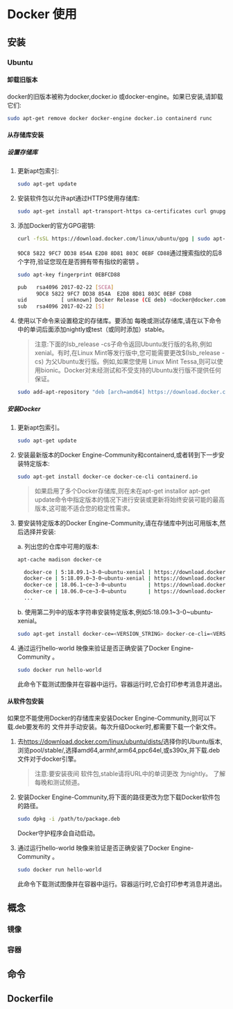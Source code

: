 # Docker 使用

## 安装

### Ubuntu

#### 卸载旧版本

docker的旧版本被称为docker,docker.io 或docker-engine。如果已安装,请卸载它们:

``` sh
sudo apt-get remove docker docker-engine docker.io containerd runc
```

#### 从存储库安装

##### 设置存储库

1. 更新apt包索引:

    ``` sh
    sudo apt-get update
    ```

2. 安装软件包以允许apt通过HTTPS使用存储库:

    ``` sh
    sudo apt-get install apt-transport-https ca-certificates curl gnupg-agent software-properties-common
    ```

3. 添加Docker的官方GPG密钥:

    ``` sh
    curl -fsSL https://download.docker.com/linux/ubuntu/gpg | sudo apt-key add -
    ```

    `9DC8 5822 9FC7 DD38 854A E2D8 8D81 803C 0EBF CD88`通过搜索指纹的后8个字符,验证您现在是否拥有带有指纹的密钥 。

    ``` sh
    sudo apt-key fingerprint 0EBFCD88

    pub   rsa4096 2017-02-22 [SCEA]
          9DC8 5822 9FC7 DD38 854A  E2D8 8D81 803C 0EBF CD88
    uid           [ unknown] Docker Release (CE deb) <docker@docker.com>
    sub   rsa4096 2017-02-22 [S]
    ```

4. 使用以下命令来设置稳定的存储库。要添加 每晚或测试存储库,请在以下命令中的单词后面添加nightly或test（或同时添加）stable。

    >注意:下面的lsb_release -cs子命令返回Ubuntu发行版的名称,例如xenial。有时,在Linux Mint等发行版中,您可能需要更改$(lsb_release -cs) 为父Ubuntu发行版。例如,如果您使用 Linux Mint Tessa,则可以使用bionic。Docker对未经测试和不受支持的Ubuntu发行版不提供任何保证。

    ``` sh
    sudo add-apt-repository "deb [arch=amd64] https://download.docker.com/linux/ubuntu $(lsb_release -cs) stable"
    ```

##### 安装Docker

1. 更新apt包索引。

    ``` sh
    sudo apt-get update
    ```

2. 安装最新版本的Docker Engine-Community和containerd,或者转到下一步安装特定版本:

    ``` sh
    sudo apt-get install docker-ce docker-ce-cli containerd.io
    ```

    >如果启用了多个Docker存储库,则在未在apt-get installor apt-get update命令中指定版本的情况下进行安装或更新将始终安装可能的最高版本,这可能不适合您的稳定性需求。

3. 要安装特定版本的Docker Engine-Community,请在存储库中列出可用版本,然后选择并安装:

    a. 列出您的仓库中可用的版本:

    ``` sh
    apt-cache madison docker-ce

      docker-ce | 5:18.09.1~3-0~ubuntu-xenial | https://download.docker.com/linux/ubuntu  xenial/stable amd64 Packages
      docker-ce | 5:18.09.0~3-0~ubuntu-xenial | https://download.docker.com/linux/ubuntu  xenial/stable amd64 Packages
      docker-ce | 18.06.1~ce~3-0~ubuntu       | https://download.docker.com/linux/ubuntu  xenial/stable amd64 Packages
      docker-ce | 18.06.0~ce~3-0~ubuntu       | https://download.docker.com/linux/ubuntu  xenial/stable amd64 Packages
      ...
    ```

    b. 使用第二列中的版本字符串安装特定版本,例如5:18.09.1~3-0~ubuntu-xenial。

    ``` sh
    sudo apt-get install docker-ce=<VERSION_STRING> docker-ce-cli=<VERSION_STRING> containerd.io
    ```

4. 通过运行hello-world 映像来验证是否正确安装了Docker Engine-Community 。

    ``` sh
    sudo docker run hello-world
    ```

    此命令下载测试图像并在容器中运行。容器运行时,它会打印参考消息并退出。

#### 从软件包安装

如果您不能使用Docker的存储库来安装Docker Engine-Community,则可以下载.deb要发布的 文件并手动安装。每次升级Docker时,都需要下载一个新文件。

1. 去<https://download.docker.com/linux/ubuntu/dists/>选择你的Ubuntu版本,浏览pool/stable/,选择amd64,armhf,arm64,ppc64el,或s390x,并下载.deb文件对于docker引擎。

    > 注意:要安装夜间 软件包,stable请将URL中的单词更改 为nightly。 了解每晚和测试频道。

2. 安装Docker Engine-Community,将下面的路径更改为您下载Docker软件包的路径。

    ``` sh
    sudo dpkg -i /path/to/package.deb
    ```

    Docker守护程序会自动启动。

3. 通过运行hello-world 映像来验证是否正确安装了Docker Engine-Community 。

    ``` sh
    sudo docker run hello-world
    ```

    此命令下载测试图像并在容器中运行。容器运行时,它会打印参考消息并退出。

## 概念

### 镜像

### 容器

## 命令

## Dockerfile
